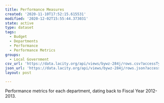 ```yaml
---
title: Performance Measures
created: '2020-11-10T17:52:15.615531'
modified: '2020-12-02T15:55:44.373031'
state: active
type: dataset
tags:
  - Budget
  - Departments
  - Performance
  - Performance Metrics
groups:
  - Local Government
csv_url: 'https://data.lacity.org/api/views/bywz-284j/rows.csv?accessType=DOWNLOAD'
json_url: 'https://data.lacity.org/api/views/bywz-284j/rows.json?accessType=DOWNLOAD'
layout: post

---
```

Performance metrics for each department, dating back to Fiscal Year 2012-2013.
